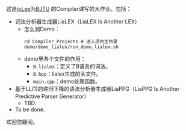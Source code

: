 这是[ipLee](https://github.com/ipChrisLee)为[BJTU](https://www.bjtu.edu.cn)
的Compiler课写的大作业。包括：

* 词法分析器生成器LiaLEX（LiaLEX Is Another LEX）
	* 怎么润Demo：
	  ```shell
	  cd Compiler_Projects # 进入项目主目录
	  demo/demo_lialex/run_demo_lialex.sh
	  ```
	* demo里各个文件的作用：
		* `B.lialex`：定义了B语言的词法。
		* `B.hpp`：lialex生成的头文件。
		* `main.cpp`：demo处理函数。
* 基于LL(1)的递归下降的语法分析器生成器LiaPPG（LiaPPG Is Another Predictive Parser
  Generator）
	* TBD.
* To be done.

欢迎您翻阅。